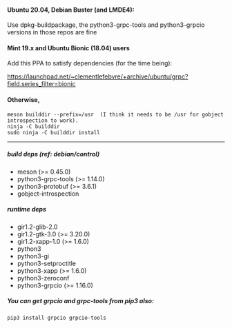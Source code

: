 #### Ubuntu 20.04, Debian Buster (and LMDE4):

Use dpkg-buildpackage, the python3-grpc-tools and python3-grpcio versions in those repos are fine

#### Mint 19.x and Ubuntu Bionic (18.04) users

Add this PPA to satisfy dependencies (for the time being):

<https://launchpad.net/~clementlefebvre/+archive/ubuntu/grpc?field.series_filter=bionic>

#### Otherwise,
```
meson builddir --prefix=/usr  (I think it needs to be /usr for gobject introspection to work).
ninja -C builddir
sudo ninja -C builddir install
```
_____
##### build deps (ref: debian/control)
- meson (>= 0.45.0)
- python3-grpc-tools (>= 1.14.0)
- python3-protobuf (>= 3.6.1)
- gobject-introspection

##### runtime deps
- gir1.2-glib-2.0
- gir1.2-gtk-3.0 (>= 3.20.0)
- gir1.2-xapp-1.0 (>= 1.6.0)
- python3
- python3-gi
- python3-setproctitle
- python3-xapp (>= 1.6.0)
- python3-zeroconf
- python3-grpcio (>= 1.16.0)
##### You can get grpcio and grpc-tools from pip3 also:
```
pip3 install grpcio grpcio-tools
```


